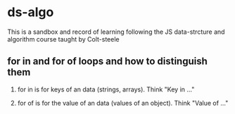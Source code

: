 # ds-algo

This is a sandbox and record of learning following the JS data-strcture and algorithm course taught by Colt-steele

## for in and for of loops and how to distinguish them

1. for in is for keys of an data (strings, arrays). Think "Key in ..."

2. for of is for the value of an data (values of an object). Think "Value of ..."
